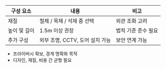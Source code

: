 | 구성 요소   | 내용                         | 비고                      |
|--------------|------------------------------|---------------------------|
| 재질         | 철제 / 목재 / 석재 중 선택    | 외관 조화 고려             |
| 높이 및 길이 | 1.5m 이상 권장               | 법적 기준 준수 필요        |
| 추가 구성    | 외부 조명, CCTV, 도어 설치 가능 | 보안 연계 가능             |

- 프라이버시 확보, 경계 명확화 목적
- 디자인, 재질, 비용 간 균형 필요
